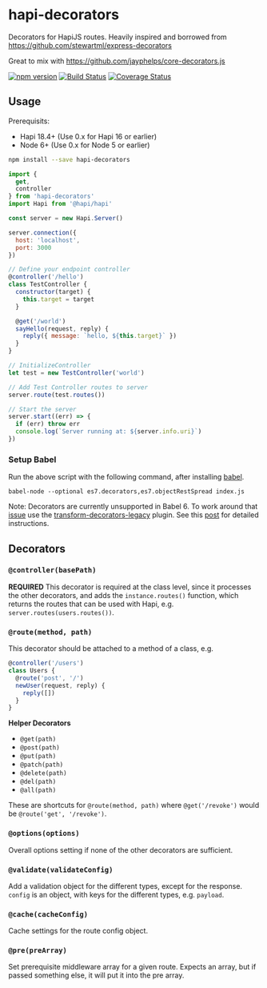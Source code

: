 # hapi-decorators

Decorators for HapiJS routes.
Heavily inspired and borrowed from https://github.com/stewartml/express-decorators

Great to mix with https://github.com/jayphelps/core-decorators.js

[![npm version](https://badge.fury.io/js/hapi-decorators.svg)](http://badge.fury.io/js/hapi-decorators)
[![Build Status](https://travis-ci.org/knownasilya/hapi-decorators.svg)](https://travis-ci.org/knownasilya/hapi-decorators)
[![Coverage Status](https://coveralls.io/repos/knownasilya/hapi-decorators/badge.svg?branch=master&service=github)](https://coveralls.io/github/knownasilya/hapi-decorators?branch=master)

## Usage

Prerequisits:

- Hapi 18.4+ (Use 0.x for Hapi 16 or earlier)
- Node 6+ (Use 0.x for Node 5 or earlier)

```sh
npm install --save hapi-decorators
```

```js
import {
  get,
  controller
} from 'hapi-decorators'
import Hapi from '@hapi/hapi'

const server = new Hapi.Server()

server.connection({
  host: 'localhost',
  port: 3000
})

// Define your endpoint controller
@controller('/hello')
class TestController {
  constructor(target) {
    this.target = target
  }

  @get('/world')
  sayHello(request, reply) {
    reply({ message: `hello, ${this.target}` })
  }
}

// InitializeController
let test = new TestController('world')

// Add Test Controller routes to server
server.route(test.routes())

// Start the server
server.start((err) => {
  if (err) throw err
  console.log(`Server running at: ${server.info.uri}`)
})
```

### Setup Babel

Run the above script with the following command, after installing [babel].

```no-highlight
babel-node --optional es7.decorators,es7.objectRestSpread index.js
```

Note: Decorators are currently unsupported in Babel 6. To work around that [issue]
use the [transform-decorators-legacy] plugin. See this [post] for detailed instructions.


## Decorators

### `@controller(basePath)`

**REQUIRED** This decorator is required at the class level, since it processes the other decorators, and adds
the `instance.routes()` function, which returns the routes that can be used with Hapi, e.g. `server.routes(users.routes())`.


### `@route(method, path)`

This decorator should be attached to a method of a class, e.g.

```js
@controller('/users')
class Users {
  @route('post', '/')
  newUser(request, reply) {
    reply([])
  }
}
```

**Helper Decorators**

* `@get(path)`
* `@post(path)`
* `@put(path)`
* `@patch(path)`
* `@delete(path)`
* `@del(path)`
* `@all(path)`

These are shortcuts for `@route(method, path)` where `@get('/revoke')` would be `@route('get', '/revoke')`.

### `@options(options)`

Overall options setting if none of the other decorators are sufficient.

### `@validate(validateConfig)`

Add a validation object for the different types, except for the response.
`config` is an object, with keys for the different types, e.g. `payload`.

### `@cache(cacheConfig)`

Cache settings for the route config object.

### `@pre(preArray)`

Set prerequisite middleware array for a given route.
Expects an array, but if passed something else, it will put it into the pre array.

[babel]: https://www.npmjs.com/package/babel
[transform-decorators-legacy]: https://www.npmjs.com/package/babel-plugin-transform-decorators-legacy
[issue]: https://phabricator.babeljs.io/T2645
[post]: http://technologyadvice.github.io/es7-decorators-babel6
